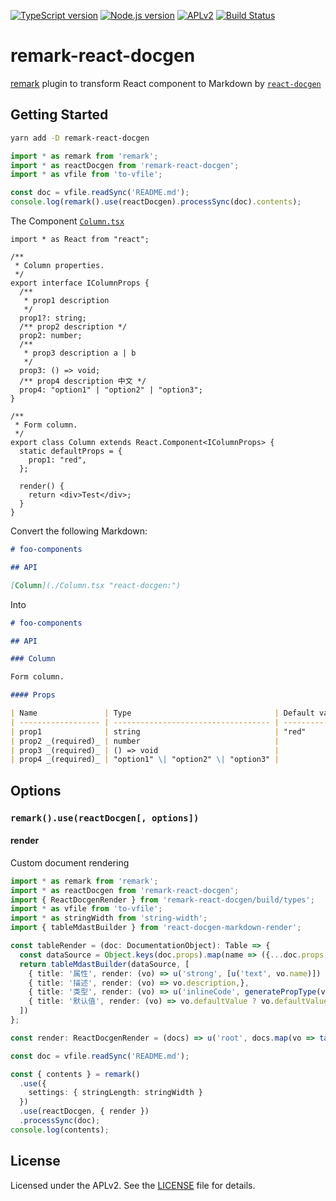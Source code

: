 [![TypeScript version][ts-badge]][typescript-4-0]
[![Node.js version][nodejs-badge]][nodejs]
[![APLv2][license-badge]][license]
[![Build Status](https://img.shields.io/endpoint.svg?url=https%3A%2F%2Factions-badge.atrox.dev%2Fcytle%2Fremark-react-docgen%2Fbadge&style=flat)](https://actions-badge.atrox.dev/cytle/remark-react-docgen/goto)


# remark-react-docgen

[remark](https://github.com/remarkjs/remark) plugin to transform React component to Markdown by  [`react-docgen`](https://github.com/reactjs/react-docgen)

## Getting Started

``` sh
yarn add -D remark-react-docgen
```

``` ts
import * as remark from 'remark';
import * as reactDocgen from 'remark-react-docgen';
import * as vfile from 'to-vfile';

const doc = vfile.readSync('README.md');
console.log(remark().use(reactDocgen).processSync(doc).contents);
```

The Component [`Column.tsx`](./__tests__/components/tsx/Column.tsx)

``` tsx
import * as React from "react";

/**
 * Column properties.
 */
export interface IColumnProps {
  /**
   * prop1 description
   */
  prop1?: string;
  /** prop2 description */
  prop2: number;
  /**
   * prop3 description a | b
   */
  prop3: () => void;
  /** prop4 description 中文 */
  prop4: "option1" | "option2" | "option3";
}

/**
 * Form column.
 */
export class Column extends React.Component<IColumnProps> {
  static defaultProps = {
    prop1: "red",
  };

  render() {
    return <div>Test</div>;
  }
}
```

Convert the following Markdown:

``` markdown
# foo-components

## API

[Column](./Column.tsx "react-docgen:")
```

Into

``` markdown
# foo-components

## API

### Column

Form column.

#### Props

| Name               | Type                                | Default value | Description              |
| ------------------ | ----------------------------------- | ------------- | ------------------------ |
| prop1              | string                              | "red"         | prop1 description        |
| prop2 _(required)_ | number                              |               | prop2 description        |
| prop3 _(required)_ | () => void                          |               | prop3 description a \| b |
| prop4 _(required)_ | "option1" \| "option2" \| "option3" |               | prop4 description 中文   |
```

## Options

### `remark().use(reactDocgen[, options])`

#### render

Custom document rendering

``` ts
import * as remark from 'remark';
import * as reactDocgen from 'remark-react-docgen';
import { ReactDocgenRender } from 'remark-react-docgen/build/types';
import * as vfile from 'to-vfile';
import * as stringWidth from 'string-width';
import { tableMdastBuilder } from 'react-docgen-markdown-render';

const tableRender = (doc: DocumentationObject): Table => {
  const dataSource = Object.keys(doc.props).map(name => ({...doc.props[name], name}));
  return tableMdastBuilder(dataSource, [
    { title: '属性', render: (vo) => u('strong', [u('text', vo.name)]) },
    { title: '描述', render: (vo) => vo.description,},
    { title: '类型', render: (vo) => u('inlineCode', generatePropType(vo)) },
    { title: '默认值', render: (vo) => vo.defaultValue ? vo.defaultValue.value : '-' },
  ])
};

const render: ReactDocgenRender = (docs) => u('root', docs.map(vo => tableRender(vo)));

const doc = vfile.readSync('README.md');

const { contents } = remark()
  .use({
    settings: { stringLength: stringWidth }
  })
  .use(reactDocgen, { render })
  .processSync(doc);
console.log(contents);
```

## License

Licensed under the APLv2. See the [LICENSE](https://github.com/jsynowiec/node-typescript-boilerplate/blob/master/LICENSE) file for details.

[ts-badge]: https://img.shields.io/badge/TypeScript-4.0-blue.svg
[typescript-4-0]: https://www.typescriptlang.org/docs/handbook/release-notes/typescript-4-0.html
[nodejs-badge]: https://img.shields.io/badge/Node.js->=%2012.13-blue.svg
[nodejs]: https://nodejs.org/dist/latest-v12.x/docs/api/
[license-badge]: https://img.shields.io/badge/license-APLv2-blue.svg
[license]: https://github.com/jsynowiec/node-typescript-boilerplate/blob/master/LICENSE
